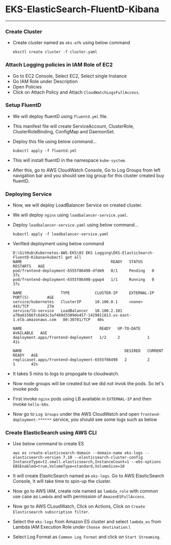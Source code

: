 # EKS-ElasticSearch-FluentD-Kibana
----

### Create Cluster

- Create cluster named as `eks-efk` using below command

    ```
    eksctl create cluster -f cluster.yaml
    ```

### Attach Logging policies in IAM Role of EC2

- Go to EC2 Console, Select EC2, Select single Instance
- Go IAM Role under Description
- Open Policies
- Click on Attach Policy and Attach `CloudWatchLogsFullAccess`.

### Setup FluentD

- We will deploy fluentD using `fluentd.yml` file.

- This manifest file will create ServiceAccount, ClusterRole, ClusterRoleBinding, ConfigMap and DaemonSet.

- Deploy this file using below command...

    ```
    kubectl apply -f fluentd.yml
    ```

- This will install fluentD in the namespace `kube-system`.

- After this, go to AWS CloudWatch Console, Go to Log Groups from left navigation bar and you should see log group for this cluster created buy fluentD.

### Deploying Service

- Now, we will deploy LoadBalancer Service on created cluster.
- We will deploy `nginx` using `loadbalancer-service.yaml`.

- Deploy `loadbalancer-service.yaml` using below command...

    ```
    kubectl apply -f loadbalancer-service.yaml
    ```

- Verified deployment using below command

    ```
    D:\GitHub\Kubernetes-AWS-EKS\03 EKS Logging\EKS-ElasticSearch-FluentD-Kibana>kubectl get all
    NAME                                       READY   STATUS    RESTARTS   AGE
    pod/frontend-deployment-6555f86498-dfdm9   0/1     Pending   0          37s
    pod/frontend-deployment-6555f86498-pgwp4   1/1     Running   0          37s

    NAME                 TYPE           CLUSTER-IP     EXTERNAL-IP                                                               PORT(S)        AGE
    service/kubernetes   ClusterIP      10.100.0.1     <none>                                                                    443/TCP        27m
    service/lb-service   LoadBalancer   10.100.2.101   a70a61566fc6d43c3af489d3309de457-1429811813.us-east-1.elb.amazonaws.com   80:30701/TCP   40s

    NAME                                  READY   UP-TO-DATE   AVAILABLE   AGE
    deployment.apps/frontend-deployment   1/2     2            1           41s

    NAME                                             DESIRED   CURRENT   READY   AGE
    replicaset.apps/frontend-deployment-6555f86498   2         2         1       42s
    ```

- It takes 5 mins to logs to propogate to cloudwatch.

- Now node groups will be created but we did not invok the pods. So let's invoke pods

- First invoke `nginx` pods using LB available in `EXTERNAL-IP` and then invoke `hello-k8s`.

- Now go to `Log Groups` under the AWS CloudWatch and open `frontend-deployment-******` service, you should see some logs such as below


### Create ElasticSearch using AWS CLI

- Use below command to create ES

    ```
    aws es create-elasticsearch-domain --domain-name eks-logs --elasticsearch-version 7.10 --elasticsearch-cluster-config InstanceType=t2.small.elasticsearch,InstanceCount=1 --ebs-options EBSEnabled=true,VolumeType=standard,VolumeSize=10
    ```

- It will create ElasticSearch named as `eks-logs`. Go to AWS ElasticSearch Console, It will take time to spin-up the cluster.

- Now go to AWS IAM, create role named as `lambda_role` with common use case as `Lambda` and with permission of `AmazonESFullAccess`.

- Now go to AWS CLoudWatch, Click on Actions, Click on `Create Elasticsearch subscription filter`.

- Select the `eks-logs` from Amazon ES cluster and select `lambda_es` from Lambda IAM Execution Role under `Choose destination`.\

- Select Log Format as `Common Log Format` and click on `Start Streaming`.